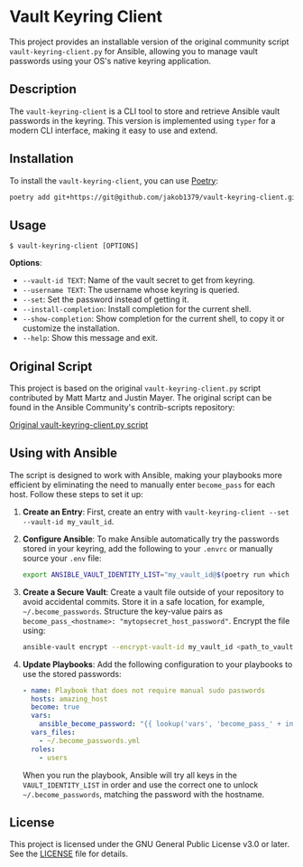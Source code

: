 # Vault Keyring Client

This project provides an installable version of the original community script `vault-keyring-client.py` for Ansible, allowing you to manage vault passwords using your OS's native keyring application.

## Description

The `vault-keyring-client` is a CLI tool to store and retrieve Ansible vault passwords in the keyring. This version is implemented using `typer` for a modern CLI interface, making it easy to use and extend.

## Installation

To install the `vault-keyring-client`, you can use [Poetry](https://python-poetry.org/):

```sh
poetry add git+https://git@github.com/jakob1379/vault-keyring-client.git#main
```

## Usage

```console
$ vault-keyring-client [OPTIONS]
```

**Options**:

* `--vault-id TEXT`: Name of the vault secret to get from keyring.
* `--username TEXT`: The username whose keyring is queried.
* `--set`: Set the password instead of getting it.
* `--install-completion`: Install completion for the current shell.
* `--show-completion`: Show completion for the current shell, to copy it or customize the installation.
* `--help`: Show this message and exit.

## Original Script

This project is based on the original `vault-keyring-client.py` script contributed by Matt Martz and Justin Mayer. The original script can be found in the Ansible Community's contrib-scripts repository:

[Original vault-keyring-client.py script](https://github.com/ansible-community/contrib-scripts/blob/main/vault/vault-keyring-client.py)

## Using with Ansible

The script is designed to work with Ansible, making your playbooks more efficient by eliminating the need to manually enter `become_pass` for each host. Follow these steps to set it up:

1. **Create an Entry**:
   First, create an entry with `vault-keyring-client --set --vault-id my_vault_id`.

2. **Configure Ansible**:
   To make Ansible automatically try the passwords stored in your keyring, add the following to your `.envrc` or manually source your `.env` file:
   ```bash
   export ANSIBLE_VAULT_IDENTITY_LIST="my_vault_id@$(poetry run which vault-keyring-client),my_other_vault_id@$(poetry run which vault-keyring-client)"
   ```

3. **Create a Secure Vault**:
   Create a vault file outside of your repository to avoid accidental commits. Store it in a safe location, for example, `~/.become_passwords`. Structure the key-value pairs as `become_pass_<hostname>: "mytopsecret_host_password"`. Encrypt the file using:
   ```sh
   ansible-vault encrypt --encrypt-vault-id my_vault_id <path_to_vault>
   ```

4. **Update Playbooks**:
   Add the following configuration to your playbooks to use the stored passwords:
   ```yml
   - name: Playbook that does not require manual sudo passwords
     hosts: amazing_host
     become: true
     vars:
       ansible_become_password: "{{ lookup('vars', 'become_pass_' + inventory_hostname) }}"
     vars_files:
       - ~/.become_passwords.yml
     roles:
       - users
   ```
   When you run the playbook, Ansible will try all keys in the `VAULT_IDENTITY_LIST` in order and use the correct one to unlock `~/.become_passwords`, matching the password with the hostname.

## License

This project is licensed under the GNU General Public License v3.0 or later. See the [LICENSE](https://www.gnu.org/licenses/gpl-3.0.txt) file for details.

